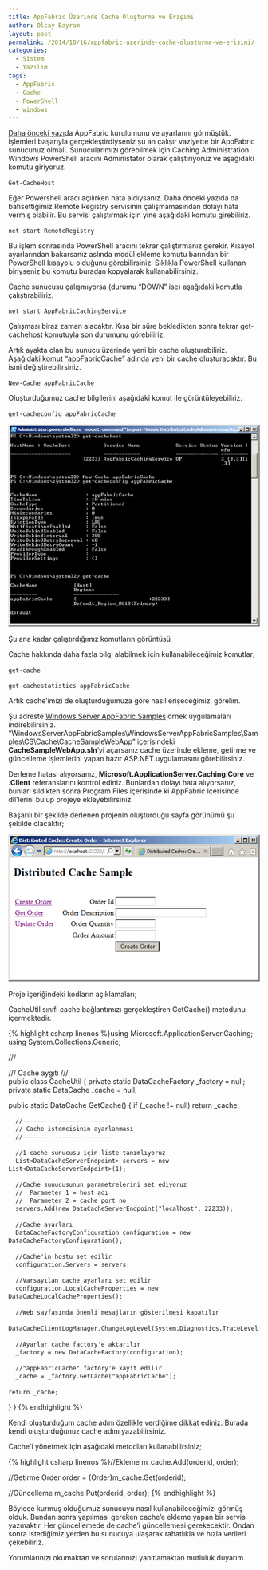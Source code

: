 ```yaml
---
title: AppFabric Üzerinde Cache Oluşturma ve Erişimi
author: Olcay Bayram
layout: post
permalink: /2014/10/16/appfabric-uzerinde-cache-olusturma-ve-erisimi/
categories:
  - Sistem
  - Yazılım
tags:
  - AppFabric
  - Cache
  - PowerShell
  - windows
---
```

[Daha önceki yazı][1]da AppFabric kurulumunu ve ayarlarını görmüştük. İşlemleri başarıyla gerçekleştirdiyseniz şu an çalışır vaziyette bir AppFabric sunucunuz olmalı. Sunucularımızı görebilmek için Caching Administration Windows PowerShell aracını Administator olarak çalıştırıyoruz ve aşağıdaki komutu giriyoruz.

`Get-CacheHost`

Eğer Powershell aracı açılırken hata aldıysanız. Daha önceki yazıda da bahsettiğimiz Remote Registry servisinin çalışmamasından dolayı hata vermiş olabilir. Bu servisi çalıştırmak için yine aşağıdaki komutu girebiliriz.

`net start RemoteRegistry`

Bu işlem sonrasında PowerShell aracını tekrar çalıştırmanız gerekir. Kısayol ayarlarından bakarsanız aslında modül ekleme komutu barından bir PowerShell kısayolu olduğunu görebilirsiniz. Sıklıkla PowerShell kullanan biriyseniz bu komutu buradan kopyalarak kullanabilirsiniz.

<!--more-->

Cache sunucusu çalışmıyorsa (durumu &#8220;DOWN&#8221; ise) aşağıdaki komutla çalıştırabiliriz.

`net start AppFabricCachingService`

Çalışması biraz zaman alacaktır. Kısa bir süre bekledikten sonra tekrar get-cachehost komutuyla son durumunu görebiliriz.

Artık ayakta olan bu sunucu üzerinde yeni bir cache oluşturabiliriz. Aşağıdaki komut &#8220;appFabricCache&#8221; adında yeni bir cache oluşturacaktır. Bu ismi değiştirebilirsiniz.

`New-Cache appFabricCache`

Oluşturduğumuz cache bilgilerini aşağıdaki komut ile görüntüleyebiliriz.

`get-cacheconfig appFabricCache`

![Komutlar](/wp-content/uploads/2014/10/Step5.png)

Şu ana kadar çalıştırdığımız komutların görüntüsü

Cache hakkında daha fazla bilgi alabilmek için kullanabileceğimiz komutlar;

`get-cache`

`get-cachestatistics appFabricCache`

Artık cache&#8217;imizi de oluşturduğumuza göre nasıl erişeceğimizi görelim.

Şu adreste <a href="http://go.microsoft.com/fwlink/?LinkId=169336" target="_blank">Windows Server AppFabric Samples</a> örnek uygulamaları indirebilirsiniz. &#8220;WindowsServerAppFabricSamples\WindowsServerAppFabricSamples\Samples\CS\Cache\CacheSampleWebApp&#8221; içerisindeki **CacheSampleWebApp.sln**&#8216;yi açarsanız cache üzerinde ekleme, getirme ve güncelleme işlemlerini yapan hazır ASP.NET uygulamasını görebilirsiniz.

Derleme hatası alıyorsanız, **Microsoft.ApplicationServer.Caching.Core** ve **.Client** referanslarını kontrol ediniz. Bunlardan dolayı hata alıyorsanız, bunları sildikten sonra Program Files içerisinde ki AppFabric içerisinde dll&#8217;lerini bulup projeye ekleyebilirsiniz.

Başarılı bir şekilde derlenen projenin oluşturduğu sayfa görünümü şu şekilde olacaktır;

![Sayfa görünümü](/wp-content/uploads/2014/10/Step6.png)

Proje içeriğindeki kodların açıklamaları;

CacheUtil sınıfı cache bağlantımızı gerçekleştiren GetCache() metodunu içermektedir.

{% highlight csharp linenos %}using Microsoft.ApplicationServer.Caching;
using System.Collections.Generic;

/// <summary>
/// Cache aygıtı
/// </summary>
public class CacheUtil
{
  private static DataCacheFactory _factory = null;
  private static DataCache _cache = null;

  public static DataCache GetCache()
  {
      if (_cache != null)
          return _cache;

      //-------------------------
      // Cache istemcisinin ayarlanması 
      //-------------------------

      //1 cache sunucusu için liste tanımlıyoruz
      List<DataCacheServerEndpoint> servers = new List<DataCacheServerEndpoint>(1);

      //Cache sunucusunun parametrelerini set ediyoruz 
      //  Parameter 1 = host adı
      //  Parameter 2 = cache port no
      servers.Add(new DataCacheServerEndpoint("localhost", 22233));

      //Cache ayarları
      DataCacheFactoryConfiguration configuration = new DataCacheFactoryConfiguration();
      
      //Cache'in hostu set edilir
      configuration.Servers = servers;
      
      //Varsayılan cache ayarları set edilir
      configuration.LocalCacheProperties = new DataCacheLocalCacheProperties();

      //Web sayfasında önemli mesajların gösterilmesi kapatılır
      DataCacheClientLogManager.ChangeLogLevel(System.Diagnostics.TraceLevel.Off);

      //Ayarlar cache factory'e aktarılır
      _factory = new DataCacheFactory(configuration);

      //"appFabricCache" factory'e kayıt edilir
      _cache = _factory.GetCache("appFabricCache");
      
    return _cache;
  }
}
{% endhighlight %}

Kendi oluşturduğum cache adını özellikle verdiğime dikkat ediniz. Burada kendi oluşturduğunuz cache adını yazabilirsiniz.

Cache'i yönetmek için aşağıdaki metodları kullanabilirsiniz;

{% highlight csharp linenos %}//Ekleme
m_cache.Add(orderid, order);

//Getirme
Order order = (Order)m_cache.Get(orderid);

//Güncelleme
m_cache.Put(orderid, order);
{% endhighlight %}

Böylece kurmuş olduğumuz sunucuyu nasıl kullanabileceğimizi görmüş olduk. Bundan sonra yapılması gereken cache&#8217;e ekleme yapan bir servis yazmaktır. Her güncellemede de cache&#8217;i güncellemesi gerekecektir. Ondan sonra istediğimiz yerden bu sunucuya ulaşarak rahatlıkla ve hızla verileri çekebiliriz.

Yorumlarınızı okumaktan ve sorularınızı yanıtlamaktan mutluluk duyarım.

 [1]: http://otomatikmuhendis.com/2014/10/15/appfabric-kurulumu-ayarlari-ve-kullanimi/